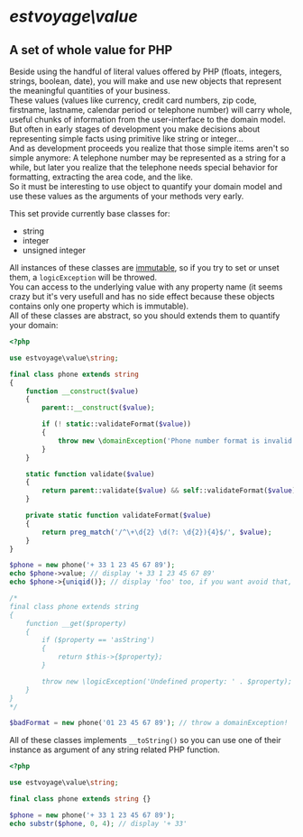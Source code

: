 # *estvoyage\value*

## A set of whole value for PHP

Beside using the handful of literal values offered by PHP (floats, integers, strings, boolean, date), you will make and use new objects that represent the meaningful quantities of your business.  
These values (values like currency, credit card numbers, zip code, firstname, lastname, calendar period or telephone number) will carry whole, useful chunks of information from the user-interface to the domain model.  
But often in early stages of development you make decisions about representing simple facts using primitive like string or integer…  
And as development proceeds you realize that those simple items aren't so simple anymore: A telephone number may be represented as a string for a while, but later you realize that the telephone needs special behavior for formatting, extracting the area code, and the like.  
So it must be interesting to use object to quantify your domain model and use these values as the arguments of your methods very early.  

This set provide currently base classes for:

* string
* integer
* unsigned integer

All instances of these classes are [immutable](http://c2.com/cgi/wiki?ValueObjectsShouldBeImmutable), so if you try to set or unset them, a  `logicException` will be throwed.  
You can access to the underlying value with any property name (it seems crazy but it's very usefull and has no side effect because these objects contains only one property which is immutable).  
All of these classes are abstract, so you should extends them to quantify your domain:  

``` php
<?php

use estvoyage\value\string;

final class phone extends string
{
	function __construct($value)
	{
		parent::__construct($value);

		if (! static::validateFormat($value))
		{
			throw new \domainException('Phone number format is invalid');
		}
	}

	static function validate($value)
	{
		return parent::validate($value) && self::validateFormat($value);
	}

	private static function validateFormat($value)
	{
		return preg_match('/^\+\d{2} \d(?: \d{2}){4}$/', $value);
	}
}

$phone = new phone('+ 33 1 23 45 67 89');
echo $phone->value; // display '+ 33 1 23 45 67 89'
echo $phone->{uniqid()}; // display 'foo' too, if you want avoid that, overload __get() in your class

/*
final class phone extends string
{
	function __get($property)
	{
		if ($property == 'asString')
		{
			return $this->{$property};
		}

		throw new \logicException('Undefined property: ' . $property);
	}
}
*/

$badFormat = new phone('01 23 45 67 89'); // throw a domainException!
```

All of these classes implements `__toString()` so you can use one of their instance as argument of any string related PHP function.  

``` php
<?php

use estvoyage\value\string;

final class phone extends string {}

$phone = new phone('+ 33 1 23 45 67 89');
echo substr($phone, 0, 4); // display '+ 33'
```

